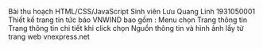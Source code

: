 Bài thu hoạch HTML/CSS/JavaScript
Sinh viên Lưu Quang Linh 1931050001
Thiết kế trang tin tức báo VNWIND bao gồm :
Menu chọn 
Trang thông tin 
Trang thông tin chi tiết khi click chọn
Nguồn thông tin và hình ảnh lấy từ trang web vnexpress.net